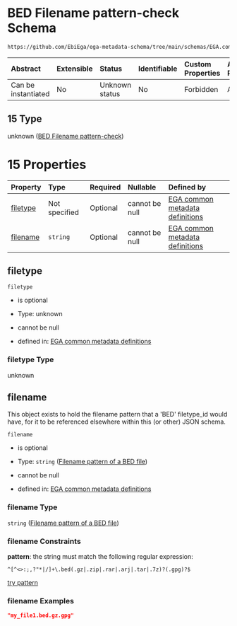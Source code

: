# BED Filename pattern-check Schema

```txt
https://github.com/EbiEga/ega-metadata-schema/tree/main/schemas/EGA.common-definitions.json#/definitions/filename-filetype-pattern-check/anyOf/15
```



| Abstract            | Extensible | Status         | Identifiable | Custom Properties | Additional Properties | Access Restrictions | Defined In                                                                                |
| :------------------ | :--------- | :------------- | :----------- | :---------------- | :-------------------- | :------------------ | :---------------------------------------------------------------------------------------- |
| Can be instantiated | No         | Unknown status | No           | Forbidden         | Allowed               | none                | [EGA.common-definitions.json*](../out/EGA.common-definitions.json "open original schema") |

## 15 Type

unknown ([BED Filename pattern-check](ega-4-definitions-check-filetype-checks-based-on-its-filename-anyof-bed-filename-pattern-check.md))

# 15 Properties

| Property              | Type          | Required | Nullable       | Defined by                                                                                                                                                                                                                                                                                                                                             |
| :-------------------- | :------------ | :------- | :------------- | :----------------------------------------------------------------------------------------------------------------------------------------------------------------------------------------------------------------------------------------------------------------------------------------------------------------------------------------------------- |
| [filetype](#filetype) | Not specified | Optional | cannot be null | [EGA common metadata definitions](ega-4-definitions-check-filetype-checks-based-on-its-filename-anyof-bed-filename-pattern-check-properties-filetype.md "https://github.com/EbiEga/ega-metadata-schema/tree/main/schemas/EGA.common-definitions.json#/definitions/filename-filetype-pattern-check/anyOf/15/properties/filetype")                       |
| [filename](#filename) | `string`      | Optional | cannot be null | [EGA common metadata definitions](ega-4-definitions-check-filetype-checks-based-on-its-filename-anyof-bed-filename-pattern-check-properties-filename-pattern-of-a-bed-file.md "https://github.com/EbiEga/ega-metadata-schema/tree/main/schemas/EGA.common-definitions.json#/definitions/filename-filetype-pattern-check/anyOf/15/properties/filename") |

## filetype



`filetype`

*   is optional

*   Type: unknown

*   cannot be null

*   defined in: [EGA common metadata definitions](ega-4-definitions-check-filetype-checks-based-on-its-filename-anyof-bed-filename-pattern-check-properties-filetype.md "https://github.com/EbiEga/ega-metadata-schema/tree/main/schemas/EGA.common-definitions.json#/definitions/filename-filetype-pattern-check/anyOf/15/properties/filetype")

### filetype Type

unknown

## filename

This object exists to hold the filename pattern that a 'BED' filetype_id would have, for it to be referenced elsewhere within this (or other) JSON schema.

`filename`

*   is optional

*   Type: `string` ([Filename pattern of a BED file](ega-4-definitions-check-filetype-checks-based-on-its-filename-anyof-bed-filename-pattern-check-properties-filename-pattern-of-a-bed-file.md))

*   cannot be null

*   defined in: [EGA common metadata definitions](ega-4-definitions-check-filetype-checks-based-on-its-filename-anyof-bed-filename-pattern-check-properties-filename-pattern-of-a-bed-file.md "https://github.com/EbiEga/ega-metadata-schema/tree/main/schemas/EGA.common-definitions.json#/definitions/filename-filetype-pattern-check/anyOf/15/properties/filename")

### filename Type

`string` ([Filename pattern of a BED file](ega-4-definitions-check-filetype-checks-based-on-its-filename-anyof-bed-filename-pattern-check-properties-filename-pattern-of-a-bed-file.md))

### filename Constraints

**pattern**: the string must match the following regular expression: 

```regexp
^[^<>:;,?"*|/]+\.bed(.gz|.zip|.rar|.arj|.tar|.7z)?(.gpg)?$
```

[try pattern](https://regexr.com/?expression=%5E%5B%5E%3C%3E%3A%3B%2C%3F%22\*%7C%2F%5D%2B%5C.bed\(.gz%7C.zip%7C.rar%7C.arj%7C.tar%7C.7z\)%3F\(.gpg\)%3F%24 "try regular expression with regexr.com")

### filename Examples

```json
"my_file1.bed.gz.gpg"
```
